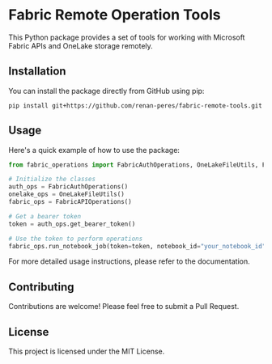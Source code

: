 # Fabric Remote Operation Tools

This Python package provides a set of tools for working with Microsoft Fabric APIs and OneLake storage remotely.

## Installation

You can install the package directly from GitHub using pip:

```
pip install git+https://github.com/renan-peres/fabric-remote-tools.git
```

## Usage

Here's a quick example of how to use the package:

```python
from fabric_operations import FabricAuthOperations, OneLakeFileUtils, FabricAPIOperations

# Initialize the classes
auth_ops = FabricAuthOperations()
onelake_ops = OneLakeFileUtils()
fabric_ops = FabricAPIOperations()

# Get a bearer token
token = auth_ops.get_bearer_token()

# Use the token to perform operations
fabric_ops.run_notebook_job(token=token, notebook_id="your_notebook_id")
```

For more detailed usage instructions, please refer to the documentation.

## Contributing

Contributions are welcome! Please feel free to submit a Pull Request.

## License

This project is licensed under the MIT License.